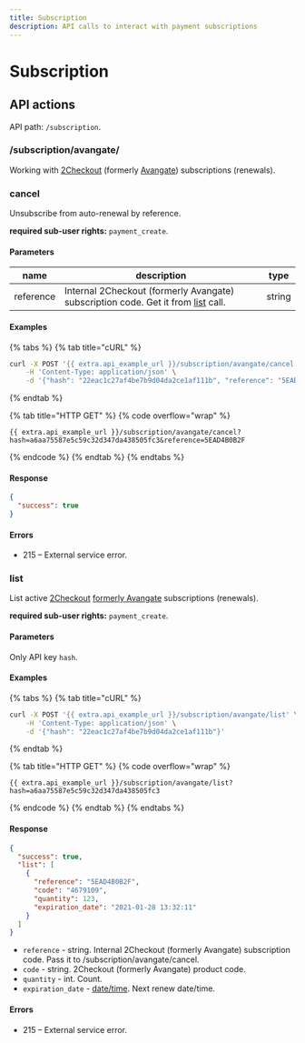 ```yaml
---
title: Subscription
description: API calls to interact with payment subscriptions
---
```


# Subscription

## API actions

API path: `/subscription`.

### /subscription/avangate/

Working with [2Checkout](https://www.2checkout.com) (formerly [Avangate](http://www.avangate.com)) subscriptions (renewals).

### cancel

Unsubscribe from auto-renewal by reference.

**required sub-user rights:** `payment_create`.

#### Parameters

| name      | description                                                                                              | type   |
| --------- | -------------------------------------------------------------------------------------------------------- | ------ |
| reference | Internal 2Checkout (formerly Avangate) subscription code. Get it from [list](subscription.md#list) call. | string |

#### Examples

{% tabs %}
{% tab title="cURL" %}
```sh
curl -X POST '{{ extra.api_example_url }}/subscription/avangate/cancel' \
    -H 'Content-Type: application/json' \
    -d '{"hash": "22eac1c27af4be7b9d04da2ce1af111b", "reference": "5EAD4B0B2F"}'
```
{% endtab %}

{% tab title="HTTP GET" %}
{% code overflow="wrap" %}
```http
{{ extra.api_example_url }}/subscription/avangate/cancel?hash=a6aa75587e5c59c32d347da438505fc3&reference=5EAD4B0B2F
```
{% endcode %}
{% endtab %}
{% endtabs %}

#### Response

```json
{
  "success": true
}
```

#### Errors

* 215 – External service error.

### list

List active [2Checkout](https://www.2checkout.com) [formerly Avangate](http://www.avangate.com) subscriptions (renewals).

**required sub-user rights:** `payment_create`.

#### Parameters

Only API key `hash`.

#### Examples

{% tabs %}
{% tab title="cURL" %}
```sh
curl -X POST '{{ extra.api_example_url }}/subscription/avangate/list' \
    -H 'Content-Type: application/json' \
    -d '{"hash": "22eac1c27af4be7b9d04da2ce1af111b"}'
```
{% endtab %}

{% tab title="HTTP GET" %}
{% code overflow="wrap" %}
```http
{{ extra.api_example_url }}/subscription/avangate/list?hash=a6aa75587e5c59c32d347da438505fc3
```
{% endcode %}
{% endtab %}
{% endtabs %}

#### Response

```json
{
  "success": true,
  "list": [
    {
      "reference": "5EAD4B0B2F",
      "code": "4679109",
      "quantity": 123,
      "expiration_date": "2021-01-28 13:32:11"
    }
  ]
}
```

* `reference` - string. Internal 2Checkout (formerly Avangate) subscription code. Pass it to /subscription/avangate/cancel.
* `code` - string. 2Checkout (formerly Avangate) product code.
* `quantity` - int. Count.
* `expiration_date` - [date/time](../../#data-types). Next renew date/time.

#### Errors

* 215 – External service error.
